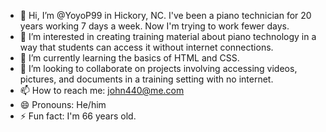 - 👋 Hi, I’m @YoyoP99 in Hickory, NC. I've been a piano technician for 20 years working 7 days a week. Now I'm trying to work fewer days.
- 👀 I’m interested in creating training material about piano technology in a way that students can access it without internet connections.
- 🌱 I’m currently learning the basics of HTML and CSS.
- 💞️ I’m looking to collaborate on projects involving accessing videos, pictures, and documents in a training setting with no internet.
- 📫 How to reach me: john440@me.com
- 😄 Pronouns: He/him
- ⚡ Fun fact: I'm 66 years old.

<!---
YoyoP99/YoyoP99 is a ✨ special ✨ repository because its `README.md` (this file) appears on your GitHub profile.
You can click the Preview link to take a look at your changes.
--->
